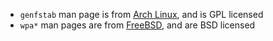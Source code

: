 - `genfstab` man page is from [Arch Linux][Arch Linux], and is GPL
  licensed
- `wpa*` man pages are from [FreeBSD][FreeBSD], and are BSD licensed

[Arch Linux]: https://git.archlinux.org/arch-install-scripts.git
[FreeBSD]: https://github.com/freebsd/freebsd/tree/master/usr.sbin/wpa

